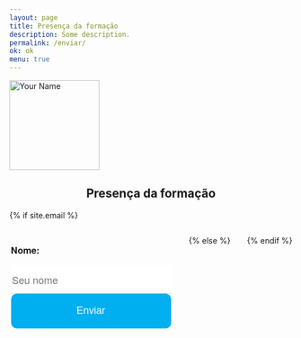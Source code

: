 ```yaml
---
layout: page
title: Presença da formação
description: Some description.
permalink: /enviar/
ok: ok
menu: true
---
```


<img itemprop="image" class="img-rounded" src="http://pacceqx.github.io\assets\img\icons\read.svg" alt="Your Name" style="width: 160px;">
<h2 style="text-align: center;">Presença da formação</h2>
<style type="text/css" media="screen">
@font-face {
  font-family: 'Josefin Sans';
  font-style: normal;
  font-weight: 400;
  src: local('Josefin Sans Regular'), local('JosefinSans-Regular'), url(https://fonts.gstatic.com/s/josefinsans/v14/Qw3aZQNVED7rKGKxtqIqX5EUDXx9.ttf) format('truetype');
}
@font-face {
  font-family: 'Josefin Sans';
  font-style: normal;
  font-weight: 700;
  src: local('Josefin Sans Bold'), local('JosefinSans-Bold'), url(https://fonts.gstatic.com/s/josefinsans/v14/Qw3FZQNVED7rKGKxtqIqX5Ectllte10k.ttf) format('truetype');
}
.container{ 
  overflow-Y: hidden;
  display:flex;
  flex-flow: row wrap;
  justify-content:space-between; 
}
#msg{
  height: 350px; 
  width: 290px;
  text-align: justify;  
  font-family: 'Josefin Sans';;
  background: #00afefff;
  margin-bottom: 5px;
}
#titulo{
  font-weight:bold;
}
ul {
list-style-type: none;
}
li{
  margin-left: -50px;
  margin-top: -20px;
}
.contact-form3 {
    font-family: 'Titillium Web', 'Helvetica Neue', Helvetica, sans-serif;
    font-weight: 700;
    font-style: normal;
    width: 310px;
    margin-left: -10px
}
.contact-form3 fieldset {
    border: none;
    font-weight: normal
}
.contact-form3 input[type="text"],
.contact-form3 input[type="para"],
.contact-form3 textarea {
    -webkit-box-sizing: border-box;
    box-sizing: border-box;
    outline: none;
    display: block;
    color: #333;
    width: 100%;
    border: none;
    border-bottom: 1px solid #ddd;
    font-family: inherit;
    font-size: 1.125rem;
    height: 50px;
}
.contact-form3 input[type="text"].has-error,
.contact-form3 input[type="para"].has-error,
.contact-form3 span {
    display: block;
    font-size: .875rem;
    color: #00afefff;
    padding-bottom: .625rem
}
.contact-form3 button[type="submit"] {
    display: block;
    padding: .875rem 2.438rem .875rem 2.438rem;
    color: #fff;
    background: #00afefff;
    font-size: 1.125rem;
    width: 100%;
    border: 1px solid #00afefff;
    border-width: 1px 1px 3px;
    cursor: pointer;
    -webkit-transition: all .3s;
    transition: all .3s;
    outline: none;
    border-radius: 10px;
}
.contact-form3 button[type="submit"]:hover {
    background: rgb(43, 190, 243)
}
@media only screen and (min-width:37.5rem) {
    .contact-form3 button[type="submit"] {
        padding: 1.188rem 2.438rem 1.125rem 2.438rem
    }
}
.contact-form3 [v-cloak] {
    display: none
}
</style>

{% if site.email %}
<style type="text/css" media="screen">
  .container2 {
    width: 290px;
  }
</style>

<div class="container">  
        <div class="container2">
        <div id="form3" class="contact-form3">
            <form accept-charset="UTF-8" method="POST" action="https://formspree.io/{{ site.email }}"  ref="contact">
            <fieldset>
                <input type="hidden" name="_subject" value="New contact!" />
                <input type="hidden" name="_next" value="{{ site.url }}/contact/message-sent/" />
                <h3> Nome:</h3>
                <input type="hidden" name="_language" value="{{ site.language }}" />
                <input type="text" name="nome" placeholder="Seu nome ">
                <button type="submit">Enviar</button>
            </fieldset>
            </form>
        </div>
        </div>

<script type="text/javascript">
function adjust_textarea(h) {
    h.style.height = "100px";
    h.style.height = (h.scrollHeight)+"px";
}
</script>

<script src="https://unpkg.com/vue@2.4.2"></script>
<script src="https://unpkg.com/vee-validate@2.0.0-rc.8"></script>
<script type="text/javascript">
Vue.use(VeeValidate);
new Vue({
  el: '#form2',
  delimiters: ['${', '}'],
  methods: {
    validateBeforeSubmit: function () {
      this.$validator.validateAll();
      if (!this.errors.any()) {
        this.$refs.contact.submit();
      }
    }
  }
});
</script>

{% else %}

<script>window.location = "{% if site.url == '' and site.baseurl == '' %}/{% else %}{{ site.url }}{{ site.baseurl }}{% endif %}";</script>

{% endif %}

   </div>

